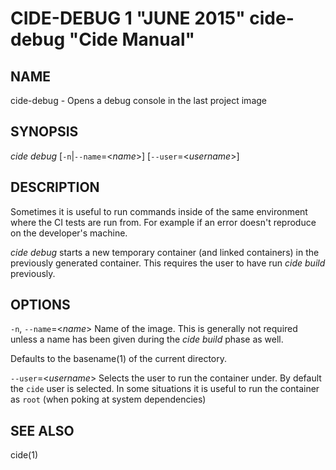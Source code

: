 CIDE-DEBUG 1 "JUNE 2015" cide-debug "Cide Manual"
=================================================

NAME
----

cide-debug - Opens a debug console in the last project image

SYNOPSIS
--------

*cide debug* [`-n`|`--name`=<*name*>] [`--user`=<*username*>]

DESCRIPTION
-----------

Sometimes it is useful to run commands inside of the same environment where the
CI tests are run from. For example if an error doesn't reproduce on the
developer's machine.

*cide debug* starts a new temporary container (and linked containers) in the
previously generated container. This requires the user to have run *cide
build* previously.

OPTIONS
-------

`-n`, `--name`=<*name*>
  Name of the image. This is generally not required unless a name has been
  given during the *cide build* phase as well.

  Defaults to the basename(1) of the current directory.

`--user`=<*username*>
  Selects the user to run the container under. By default the `cide` user is
  selected. In some situations it is useful to run the container as `root`
  (when poking at system dependencies)

SEE ALSO
--------

cide(1)
